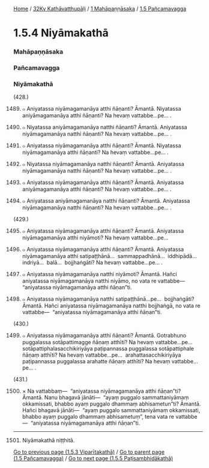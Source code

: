 
[Home](/) / [32Kv Kathāvatthupāḷi](/tipitaka/32Kv.md) / [1 Mahāpaṇṇāsaka](/tipitaka/32Kv/1.md) / [1.5 Pañcamavagga](/tipitaka/32Kv/1/1.5.md)

# 1.5.4 Niyāmakathā

### Mahāpaṇṇāsaka

### Pañcamavagga

### Niyāmakathā

(428.)

1489. ๐ Aniyatassa niyāmagamanāya atthi ñāṇanti? Āmantā. Niyatassa aniyāmagamanāya atthi ñāṇanti? Na hevaṃ vattabbe…pe… .

1490. ๐ Niyatassa aniyāmagamanāya natthi ñāṇanti? Āmantā. Aniyatassa niyāmagamanāya natthi ñāṇanti? Na hevaṃ vattabbe…pe… .

1491. ๐ Aniyatassa niyāmagamanāya atthi ñāṇanti? Āmantā. Niyatassa niyāmagamanāya atthi ñāṇanti? Na hevaṃ vattabbe…pe… .

1492. ๐ Niyatassa niyāmagamanāya natthi ñāṇanti? Āmantā. Aniyatassa niyāmagamanāya natthi ñāṇanti? Na hevaṃ vattabbe…pe… .

1493. ๐ Aniyatassa niyāmagamanāya atthi ñāṇanti? Āmantā. Aniyatassa aniyāmagamanāya atthi ñāṇanti? Na hevaṃ vattabbe…pe… .

1494. ๐ Aniyatassa aniyāmagamanāya natthi ñāṇanti? Āmantā. Aniyatassa niyāmagamanāya natthi ñāṇanti? Na hevaṃ vattabbe…pe… .

(429.)

1495. ๐ Aniyatassa niyāmagamanāya atthi ñāṇanti? Āmantā. Aniyatassa niyāmagamanāya atthi niyāmoti? Na hevaṃ vattabbe…pe…

1496. ๐ Aniyatassa niyāmagamanāya atthi ñāṇanti? Āmantā. Aniyatassa niyāmagamanāya atthi satipaṭṭhānā…  sammappadhānā…  iddhipādā…  indriyā…  balā…  bojjhaṅgāti? Na hevaṃ vattabbe…pe… .

1497. ๐ Aniyatassa niyāmagamanāya natthi niyāmoti? Āmantā. Hañci aniyatassa niyāmagamanāya natthi niyāmo, no vata re vattabbe—  “aniyatassa niyāmagamanāya atthi ñāṇan”ti.

1498. ๐ Aniyatassa niyāmagamanāya natthi satipaṭṭhānā…pe…  bojjhaṅgāti? Āmantā. Hañci aniyatassa niyāmagamanāya natthi bojjhaṅgā, no vata re vattabbe—  “aniyatassa niyāmagamanāya atthi ñāṇan”ti.

(430.)

1499. ๐ Aniyatassa niyāmagamanāya atthi ñāṇanti? Āmantā. Gotrabhuno puggalassa sotāpattimagge ñāṇaṃ atthīti? Na hevaṃ vattabbe…pe…  sotāpattiphalasacchikiriyāya paṭipannassa puggalassa sotāpattiphale ñāṇaṃ atthīti? Na hevaṃ vattabbe…pe…  arahattasacchikiriyāya paṭipannassa puggalassa arahatte ñāṇaṃ atthīti? Na hevaṃ vattabbe…pe… .

(431.)

1500. × Na vattabbaṃ—  “aniyatassa niyāmagamanāya atthi ñāṇan”ti? Āmantā. Nanu bhagavā jānāti—  “ayaṃ puggalo sammattaniyāmaṃ okkamissati, bhabbo ayaṃ puggalo dhammaṃ abhisametun”ti? Āmantā. Hañci bhagavā jānāti—  “ayaṃ puggalo sammattaniyāmaṃ okkamissati, bhabbo ayaṃ puggalo dhammaṃ abhisametuṃ”, tena vata re vattabbe—  “aniyatassa niyāmagamanāya atthi ñāṇan”ti.

---

1501. Niyāmakathā niṭṭhitā.



[Go to previous page (1.5.3 Viparītakathā)](/tipitaka/32Kv/1/1.5/1.5.3.md) / [Go to parent page (1.5 Pañcamavagga)](/tipitaka/32Kv/1/1.5.md) / [Go to next page (1.5.5 Paṭisambhidākathā)](/tipitaka/32Kv/1/1.5/1.5.5.md)


